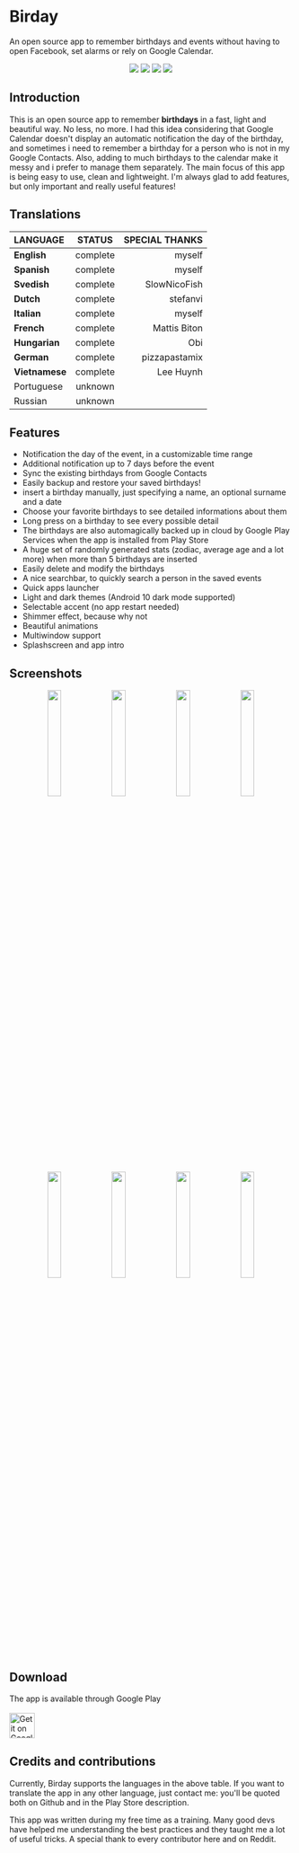 # Birday

An open source app to remember birthdays and events without having to open Facebook, set alarms or rely on Google Calendar.

<p align='center'>
  <a href='https://github.com/m-i-n-a-r/birday/blob/master/LICENSE.md'><img src='https://img.shields.io/cocoapods/l/AFNetworking.svg'/></a>
  <img src='https://img.shields.io/badge/version-1.6.X-blue'/>
	<img src='https://img.shields.io/badge/status-released-success'/>
	<img src='https://img.shields.io/badge/-translations%20needed!-yellow'/>
</p>

## Introduction
This is an open source app to remember **birthdays** in a fast, light and beautiful way. No less, no more. I had this idea considering that Google Calendar doesn't display an automatic notification the day of the birthday, and sometimes i need to remember a birthday for a person who is not in my Google Contacts. Also, adding to much birthdays to the calendar make it messy and i prefer to manage them separately. The main focus of this app is being easy to use, clean and lightweight. I'm always glad to add features, but only important and really useful features!

## Translations

| LANGUAGE           | STATUS   | SPECIAL THANKS |
|:-------------------|:--------:|---------------:|
| **English**        | complete | myself         |
| **Spanish**        | complete | myself         |
| **Svedish**        | complete | SlowNicoFish   |
| **Dutch**          | complete | stefanvi       |
| **Italian**        | complete | myself         |
| **French**         | complete | Mattis Biton   |
| **Hungarian**      | complete | Obi            |
| **German**         | complete | pizzapastamix  |
| **Vietnamese**     | complete | Lee Huynh      |
| Portuguese         | unknown  |                |
| Russian            | unknown  |                |

## Features
- Notification the day of the event, in a customizable time range
- Additional notification up to 7 days before the event
- Sync the existing birthdays from Google Contacts
- Easily backup and restore your saved birthdays!
- insert a birthday manually, just specifying a name, an optional surname and a date
- Choose your favorite birthdays to see detailed informations about them
- Long press on a birthday to see every possible detail
- The birthdays are also automagically backed up in cloud by Google Play Services when the app is installed from Play Store
- A huge set of randomly generated stats (zodiac, average age and a lot more) when more than 5 birthdays are inserted
- Easily delete and modify the birthdays
- A nice searchbar, to quickly search a person in the saved events
- Quick apps launcher
- Light and dark themes (Android 10 dark mode supported)
- Selectable accent (no app restart needed)
- Shimmer effect, because why not
- Beautiful animations
- Multiwindow support
- Splashscreen and app intro

## Screenshots
<p align='center'>
  <img src='https://i.imgur.com/1Qh4dLK.png' width='22%'/>
  <img src='https://i.imgur.com/jHvNwKF.png' width='22%'/>
  <img src='https://i.imgur.com/iBkrZYs.png' width='22%'/>
  <img src='https://i.imgur.com/T81V4im.png' width='22%'/>
  <img src='https://i.imgur.com/rTz4ULx.png' width='22%'/>
  <img src='https://i.imgur.com/WpLbKQu.png' width='22%'/>
  <img src='https://i.imgur.com/7AmLd8J.png' width='22%'/>
  <img src='https://i.imgur.com/1mhhSPW.png' width='22%'/>
</p>

## Download
The app is available through Google Play\
\
<a href='https://play.google.com/store/apps/details?id=com.minar.birday'>
  <img height="45" alt="Get it on Google Play"
      src='https://play.google.com/intl/en_us/badges/images/apps/en-play-badge.png' />
</a>

## Credits and contributions
Currently, Birday supports the languages in the above table. If you want to translate the app in any other language, just contact me: you'll be quoted both on Github and in the Play Store description.

This app was written during my free time as a training. Many good devs have helped me understanding the best practices and they taught me a lot of useful tricks. A special thank to every contributor here and on Reddit.
